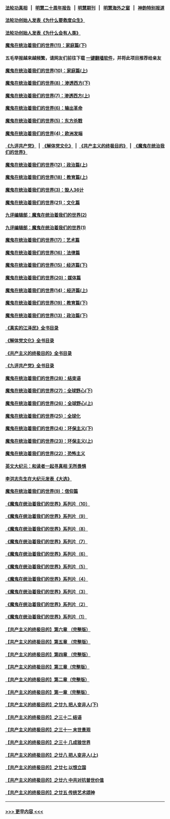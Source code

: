#### [法轮功真相](https://github.com/gfw-breaker/truth/blob/master/README.md?t=0) &nbsp;&nbsp;|&nbsp;&nbsp; [明慧二十周年报告](https://github.com/gfw-breaker/mh-reports/blob/master/README.md?t=0) &nbsp;&nbsp;|&nbsp;&nbsp;[明慧期刊](https://github.com/gfw-breaker/mh-qikan) &nbsp;&nbsp;|&nbsp;&nbsp; [明慧海外之窗](https://github.com/gfw-breaker/mh-news/blob/master/README.md?t=0) &nbsp;&nbsp;|&nbsp;&nbsp; [神韵特别报道](https://github.com/gfw-breaker/mh-news/blob/master/shenyun.md?t=0)
#### [法轮功创始人发表《为什么要救度众生》](../pages/nsc422/n13975246.md?t=05122143) 
#### [法轮功创始人发表《为什么会有人类》](../pages/nsc422/n13912117.md?t=05122143) 
#### [魔鬼在统治着我们的世界(11)：家庭篇(下)](../pages/nsc422/n10440961.md?t=05122143) 
#### 五毛举报越来越频繁，请网友们前往下载 [一键翻墙软件](https://github.com/gfw-breaker/ssr-accounts)，并将此项目推荐给亲友
#### [魔鬼在统治着我们的世界(10)：家庭篇(上)](../pages/nsc422/n10435448.md?t=05122143) 
#### [魔鬼在统治着我们的世界(8)：渗透西方(下)](../pages/nsc422/n10429603.md?t=05122143) 
#### [魔鬼在统治着我们的世界(7)：渗透西方(上)](../pages/nsc422/n10426013.md?t=05122143) 
#### [魔鬼在统治着我们的世界(6)：输出革命](../pages/nsc422/n10421536.md?t=05122143) 
#### [魔鬼在统治着我们的世界(5)：东方杀戮](../pages/nsc422/n10417707.md?t=05122143) 
#### [魔鬼在统治着我们的世界(4)：欧洲发端](../pages/nsc422/n10414890.md?t=05122143) 
#### [《九评共产党》](https://github.com/begood0513/9ping.md/blob/master/README.md) &nbsp;|&nbsp; [《解体党文化》](../../../../jtdwh.md/blob/master/README.md)  &nbsp;|&nbsp; [《共产主义的终极目的》](../../../../gczydzjmd.md/blob/master/README.md) &nbsp;|&nbsp; [《魔鬼在统治我们的世界》](../../../../mgztzwmdsj.md/blob/master/README.md) 
#### [魔鬼在统治着我们的世界(12)：政治篇(上)](../pages/nsc422/n10444576.md?t=05122143) 
#### [魔鬼在统治着我们的世界(18)：教育篇(上)](../pages/nsc422/n10526970.md?t=05122143) 
#### [魔鬼在统治着我们的世界(3)：毁人36计](../pages/nsc422/n10411583.md?t=05122143) 
#### [魔鬼在统治着我们的世界(21)：文化篇](../pages/nsc422/n10597706.md?t=05122143) 
#### [九评编辑部：魔鬼在统治着我们的世界(2)](../pages/nsc422/n10410036.md?t=05122143) 
#### [九评编辑部：魔鬼在统治着我们的世界(1)](../pages/nsc422/n10406825.md?t=05122143) 
#### [魔鬼在统治着我们的世界(17)：艺术篇](../pages/nsc422/n10499093.md?t=05122143) 
#### [魔鬼在统治着我们的世界(16)：法律篇](../pages/nsc422/n10485969.md?t=05122143) 
#### [魔鬼在统治着我们的世界(15)：经济篇(下)](../pages/nsc422/n10469975.md?t=05122143) 
#### [魔鬼在统治着我们的世界(20)：媒体篇](../pages/nsc422/n10586579.md?t=05122143) 
#### [魔鬼在统治着我们的世界(14)：经济篇(上)](../pages/nsc422/n10457370.md?t=05122143) 
#### [魔鬼在统治着我们的世界(19)：教育篇(下)](../pages/nsc422/n10564808.md?t=05122143) 
#### [魔鬼在统治着我们的世界(13)：政治篇(下)](../pages/nsc422/n10448270.md?t=05122143) 
#### [《真实的江泽民》全书目录](../pages/nsc422/n13721399.md?t=05122143) 
#### [《解体党文化》全书目录](../pages/nsc422/n13721157.md?t=05122143) 
#### [《共产主义的终极目的》全书目录](../pages/nsc422/n13721048.md?t=05122143) 
#### [《九评共产党》全书目录](../pages/nsc422/n13708085.md?t=05122143) 
#### [魔鬼在统治着我们的世界(28)：结束语](../pages/nsc422/n10936246.md?t=05122143) 
#### [魔鬼在统治着我们的世界(27)：全球野心(下)](../pages/nsc422/n10928319.md?t=05122143) 
#### [魔鬼在统治着我们的世界(26)：全球野心(上)](../pages/nsc422/n10900318.md?t=05122143) 
#### [魔鬼在统治着我们的世界(25)：全球化](../pages/nsc422/n10788205.md?t=05122143) 
#### [魔鬼在统治着我们的世界(24)：环保主义(下)](../pages/nsc422/n10695307.md?t=05122143) 
#### [魔鬼在统治着我们的世界(23)：环保主义(上)](../pages/nsc422/n10688613.md?t=05122143) 
#### [魔鬼在统治着我们的世界(22)：恐怖主义](../pages/nsc422/n10614727.md?t=05122143) 
#### [英文大纪元：和读者一起寻真相 无所畏惧](../pages/nsc422/n12542027.md?t=05122143) 
#### [李洪志先生在大纪元发表《大选》](../pages/nsc422/n12534746.md?t=05122143) 
#### [魔鬼在统治着我们的世界(9)：信仰篇](../pages/nsc422/n10432159.md?t=05122143) 
#### [《魔鬼在统治着我们的世界》系列片（10）](../pages/nsc422/n12292670.md?t=05122143) 
#### [《魔鬼在统治着我们的世界》系列片（9）](../pages/nsc422/n12290859.md?t=05122143) 
#### [《魔鬼在统治着我们的世界》系列片（8）](../pages/nsc422/n12287445.md?t=05122143) 
#### [《魔鬼在统治着我们的世界》系列片（7）](../pages/nsc422/n12283425.md?t=05122143) 
#### [《魔鬼在统治着我们的世界》系列片（6）](../pages/nsc422/n12282314.md?t=05122143) 
#### [《魔鬼在统治着我们的世界》系列片（5）](../pages/nsc422/n12281419.md?t=05122143) 
#### [《魔鬼在统治着我们的世界》系列片（4）](../pages/nsc422/n12274024.md?t=05122143) 
#### [《魔鬼在统治着我们的世界》系列片（3）](../pages/nsc422/n12271322.md?t=05122143) 
#### [《魔鬼在统治着我们的世界》系列片（2）](../pages/nsc422/n12269049.md?t=05122143) 
#### [《魔鬼在统治着我们的世界》系列片（1）](../pages/nsc422/n12267575.md?t=05122143) 
#### [【共产主义的终极目的】第六章 （完整版）](../pages/nsc422/n11428913.md?t=05122143) 
#### [【共产主义的终极目的】第五章 （完整版）](../pages/nsc422/n11428912.md?t=05122143) 
#### [【共产主义的终极目的】第四章 （完整版）](../pages/nsc422/n11428907.md?t=05122143) 
#### [【共产主义的终极目的】第三章（完整版）](../pages/nsc422/n11428848.md?t=05122143) 
#### [【共产主义的终极目的】第二章（完整版）](../pages/nsc422/n11428831.md?t=05122143) 
#### [【共产主义的终极目的】第一章（完整版）](../pages/nsc422/n11417651.md?t=05122143) 
#### [【共产主义的终极目的】之廿九 把人变非人(下)](../pages/nsc422/n11344140.md?t=05122143) 
#### [【共产主义的终极目的】之三十二 结语](../pages/nsc422/n11360535.md?t=05122143) 
#### [【共产主义的终极目的】之三十一 末世景观](../pages/nsc422/n11351129.md?t=05122143) 
#### [【共产主义的终极目的】之三十 几成狼世界](../pages/nsc422/n11348280.md?t=05122143) 
#### [【共产主义的终极目的】之廿八 把人变非人(上)](../pages/nsc422/n11340492.md?t=05122143) 
#### [【共产主义的终极目的】之廿七 以恨立国](../pages/nsc422/n11336944.md?t=05122143) 
#### [【共产主义的终极目的】之廿六 中共对抗普世价值](../pages/nsc422/n11324785.md?t=05122143) 
#### [【共产主义的终极目的】之廿五 传统艺术颂神](../pages/nsc422/n11296396.md?t=05122143) 

----
#### [ >>> 更早内容 <<< ](../indexes/nsc422-earlier.md)
